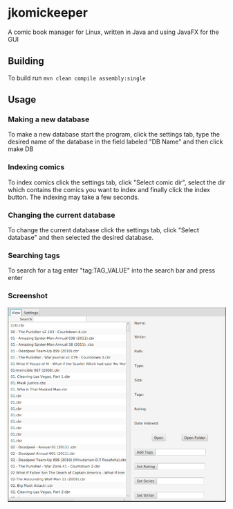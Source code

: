 # jkomickeeper

A comic book manager for Linux, written in Java and using JavaFX for the GUI

## Building
To build run `mvn clean compile assembly:single`

## Usage

### Making a new database
To make a new database start the program, click the settings tab, type the desired name of the
database in the field labeled "DB Name" and then click make DB

### Indexing comics
To index comics click the settings tab, click "Select comic dir", select the dir which
contains the comics you want to index and finally click the index button. The indexing may
take a few seconds.

### Changing the current database
To change the current database click the settings tab, click "Select database" and then selected
the desired database.

### Searching tags
To search for a tag enter "tag:TAG_VALUE" into the search bar and press enter

### Screenshot
![screenshot](media/screenshot.png)